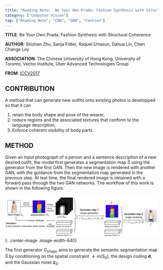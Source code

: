 ```yaml
---
title: "Reading Note:  Be Your Own Prada: Fashion Synthesis with Structural Coherence"
category: ["Computer Vision"]
tag: ["Reading Note", "CNN", "GAN", "Fashion"]
---
```


**TITLE**: Be Your Own Prada: Fashion Synthesis with Structural Coherence

**AUTHOR**: Shizhan Zhu, Sanja Fidler, Raquel Urtasun, Dahua Lin, Chen Change Loy

**ASSOCIATION**: The Chinese University of Hong Kong, University of Toronto, Vector Institute, Uber Advanced Technologies Group

**FROM**: [ICCV2017](http://personal.ie.cuhk.edu.hk/~ccloy/files/iccv_2017_fashiongan.pdf)

## CONTRIBUTION ##

A method that can generate new outfits onto existing photos is developped so that it can 

1. retain the body shape and pose of the wearer,
2. roduce regions and the associated textures that conform to the language description, 
3. Enforce coherent visibility of body parts.

## METHOD ##

Given an input photograph of a person and a sentence description of a new desired outfit, the model first generates a segmentation map $\tilde{S}$ using the generator from the first GAN. Then the new image is rendered with another GAN, with the guidance from the segmentation map generated in the previous step. At test time, the final rendered image is obtained with a forward pass through the two GAN networks. The workflow of this work is shown in the following figure.

![Framework](https://raw.githubusercontent.com/joshua19881228/my_blogs/master/Computer_Vision/Reading_Note/figures/Reading_Note_20171031_DeepFashion.png "Framework"){: .center-image .image-width-640}

The first generator $G_{shape}$ aims to generate the semantic segmentation map $\tilde{S}$ by conditioning on the spatial constraint $\downarrow m(S_0)$, the design coding $\textbf{d}$, and the Gaussian noise $\textbf{z}_S$.